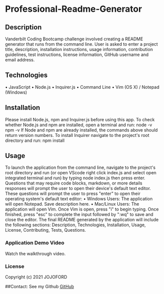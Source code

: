 
# Professional-Readme-Generator

## Description
Vanderbilt Coding Bootcamp challenge involved creating a README generator that runs from the command line.  User is asked to enter a project title, description, installation instructions, usage information, contribution guidelines, test instructions, license information, GitHub username and email address.

## Technologies
•	JavaScript
•	Node.js
•	Inquirer.js
•	Command Line
•	Vim (OS X) / Notepad (Windows)

## Installation
Please install  Node.js, npm and Inquirer.js before using this app. To check whether Node.js and npm are installed, open a terminal and run:
node -v
npm -v
If Node and npm are already installed, the commands above should return version numbers. 
To install Inquirer navigate to the project's root directory and run:
npm install

## Usage
To launch the application from the command line, navigate to the project's root directory and run (or open VScode right click index.js and select open integrated terminal and run) by typing node index.js then press enter.
Questions that may require code blocks, markdown, or more details responses will prompt the user to open their device's default text editor. These questions will prompt the user to press "enter" to open their operating system's default text editor:
•	Windows Users: The application will open Notepad. Save description here.
•	Mac/Linux Users: The application will open Vim. Once Vim is open, press "i" to begin typing. Once finished, press "esc" to complete the input followed by ":wq" to save and close the editor. 
The final README generated by the application will include the following sections: Description, Technologies, Installation, Usage, License, Contributing, Tests, Questions.
### Application Demo Video
Watch the walkthrough video.


### License
Copyright (c) 2021 JOJOFORD

##Contact: 
  See my Github [GitHub](https://www.github.com/JojoFord) 
